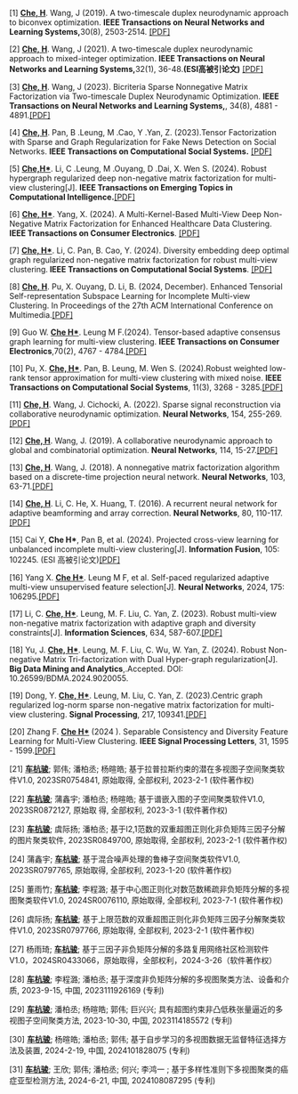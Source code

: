 [1] <strong><u>Che, H</u></strong>. Wang, J (2019). A two-timescale duplex neurodynamic approach to biconvex optimization. <strong>IEEE Transactions on Neural Networks and Learning Systems,</strong>30(8), 2503-2514. [[PDF]](https://ieeexplore.ieee.org/document/8594585)

[2] <strong><u>Che, H</u></strong>. Wang, J (2021). A two-timescale duplex neurodynamic approach to mixed-integer optimization. <strong>IEEE Transactions on Neural Networks and Learning Systems,</strong>32(1), 36-48.<strong>(ESI高被引论文)</strong> [[PDF]](https://ieeexplore.ieee.org/document/9023556)

[3] <strong><u>Che, H</u></strong>. Wang, J (2023). Bicriteria Sparse Nonnegative Matrix Factorization via Two-timescale Duplex Neurodynamic Optimization. <strong>IEEE Transactions on Neural Networks and Learning Systems,</strong>, 34(8), 4881 - 4891.[[PDF]](https://ieeexplore.ieee.org/document/9618737)

[4] <strong><u>Che, H</u></strong>. Pan, B .Leung, M .Cao, Y .Yan, Z. (2023).Tensor Factorization with Sparse and Graph Regularization for Fake News Detection on Social Networks. <strong>IEEE Transactions on Computational Social Systems.</strong> [[PDF]](https://ieeexplore.ieee.org/document/10195864)

[5] <strong><u>Che,H*</u></strong>. Li, C .Leung, M .Ouyang, D .Dai, X. Wen S. (2024). Robust hypergraph regularized deep non-negative matrix factorization for multi-view clustering[J].  <strong>IEEE Transactions on Emerging Topics in Computational Intelligence.</strong>[[PDF]](https://ieeexplore.ieee.org/document/10669847/)

[6] <strong><u>Che, H*</u></strong>. Yang, X. (2024). A Multi-Kernel-Based Multi-View Deep Non-Negative Matrix Factorization for Enhanced Healthcare Data Clustering. <strong>IEEE Transactions on Consumer Electronics</strong>. [[PDF]](https://ieeexplore.ieee.org/document/10630701)

[7] <strong><u>Che, H*</u></strong>. Li, C. Pan, B. Cao, Y. (2024). Diversity embedding deep optimal graph regularized non-negative matrix factorization for robust multi-view clustering.<strong> IEEE Transactions on Computational Social Systems</strong>. [[PDF]](https://ieeexplore.ieee.org/document/10706021)

[8] <strong><u>Che, H</u></strong>. Pu, X. Ouyang, D. Li, B. (2024, December). Enhanced Tensorial Self-representation Subspace Learning for Incomplete Multi-view Clustering. In Proceedings of the 27th ACM International Conference on Multimedia.[[PDF]](https://openreview.net/forum?id=yhKR1rIpWE)

[9] Guo W. <strong><u>Che H*</u></strong>. Leung M F.(2024). Tensor-based adaptive consensus graph learning for multi-view clustering. <strong>IEEE Transactions on Consumer Electronics</strong>,70(2), 4767 - 4784.[[PDF]](https://ieeexplore.ieee.org/abstract/document/10470448)

[10] Pu, X. <strong><u>Che, H*</u></strong>. Pan, B. Leung, M. Wen S. (2024).Robust weighted low-rank tensor approximation for multi-view clustering with mixed noise. <strong>IEEE Transactions on Computational Social Systems</strong>, 11(3), 3268 - 3285.[[PDF]](https://ieeexplore.ieee.org/abstract/document/10367779)

[11] <strong><u>Che, H</u></strong>. Wang, J. Cichocki, A. (2022). Sparse signal reconstruction via collaborative neurodynamic optimization. <strong>Neural Networks</strong>, 154, 255-269.[[PDF]](https://www.sciencedirect.com/science/article/abs/pii/S089360802200274X)

[12] <strong><u>Che, H</u></strong>. Wang, J. (2019). A collaborative neurodynamic approach to global and combinatorial optimization. <strong>Neural Networks</strong>, 114, 15-27.[[PDF]](https://www.sciencedirect.com/science/article/abs/pii/S0893608019300425)

[13] <strong><u>Che, H</u></strong>. Wang, J. (2018). A nonnegative matrix factorization algorithm based on a discrete-time projection neural network. <strong>Neural Networks</strong>, 103, 63-71.[[PDF]](https://www.sciencedirect.com/science/article/abs/pii/S089360801830087X)

[14] <strong><u>Che, H</u></strong>. Li, C. He, X. Huang, T. (2016). A recurrent neural network for adaptive beamforming and array correction. <strong>Neural Networks</strong>, 80, 110-117.[[PDF]](https://www.sciencedirect.com/science/article/abs/pii/S0893608016)

[15] Cai Y, <strong></u>Che H*</u></strong>, Pan B, et al. (2024). Projected cross-view learning for unbalanced incomplete multi-view clustering[J]. <strong>Information Fusion</strong>, 105: 102245. (ESI 高被引论文)[[PDF]](https://www.sciencedirect.com/science/article/abs/pii/S156625352400023X)

[16] Yang X. <strong><u>Che H*</u></strong>. Leung M F, et al. Self-paced regularized adaptive multi-view unsupervised feature selection[J]. <strong>Neural Networks</strong>, 2024, 175: 106295.[[PDF]](https://www.sciencedirect.com/science/article/abs/pii/S0893608024002193)

[17] Li, C. <strong><u>Che, H*</u></strong>. Leung, M. F. Liu, C. Yan, Z. (2023). Robust multi-view non-negative matrix factorization with adaptive graph and diversity constraints[J]. <strong>Information Sciences</strong>, 634, 587-607.[[PDF]](https://www.sciencedirect.com/science/article/abs/pii/S0020025523004413)

[18] Yu, J. <strong><u>Che, H*</u></strong>. Leung, M. F. Liu, C. Wu, W. Yan, Z. (2024). Robust Non-negative Matrix Tri-factorization with Dual Hyper-graph regularization[J]. <strong>Big Data Mining and Analytics</strong>,.Accepted. DOI: 10.26599/BDMA.2024.9020055.

[19] Dong, Y. <strong><u>Che, H*</u></strong>. Leung, M. Liu, C. Yan, Z. (2023).Centric graph regularized log-norm sparse non-negative matrix factorization for multi-view clustering. <strong>Signal Processing</strong>, 217, 109341.[[PDF]](https://www.sciencedirect.com/science/article/abs/pii/S0165168423004152)

[20] Zhang F. <strong><u>Che H*</u></strong> (2024 ). Separable Consistency and Diversity Feature Learning for Multi-View Clustering. <strong>IEEE Signal Processing Letters</strong>, 31, 1595 - 1599.[[PDF]](https://ieeexplore.ieee.org/document/10545549)

[21] <strong><u>车杭骏</u></strong>; 郭伟; 潘柏丞; 杨暄皓; 基于拉普拉斯约束的潜在多视图子空间聚类软件V1.0, 2023SR0754841, 原始取得, 全部权利, 2023-2-1 (软件著作权)

[22] <strong><u>车杭骏</u></strong>; 蒲鑫宇; 潘柏丞; 杨暄皓; 基于谱嵌入图的子空间聚类软件V1.0, 2023SR0872127, 原始取 得, 全部权利, 2023-3-1 (软件著作权)

[23] <strong><u>车杭骏</u></strong>; 虞际扬; 潘柏丞; 基于l2,1范数的双重超图正则化非负矩阵三因子分解的图片聚类软件, 2023SR0849700, 原始取得, 全部权利, 2023-2-1 (软件著作权)

[24] 蒲鑫宇; <strong><u>车杭骏</u></strong>; 基于混合噪声处理的鲁棒子空间聚类软件V1.0, 2023SR0797765, 原始取得, 全部权利, 2023-1-20 (软件著作权)

[25] 董雨竹; <strong><u>车杭骏</u></strong>; 李程潞; 基于中心图正则化对数范数稀疏非负矩阵分解的多视图聚类软件V1.0, 2024SR0076110, 原始取得, 全部权利, 2023-7-1 (软件著作权)

[26] 虞际扬; <strong><u>车杭骏</u></strong>; 基于上限范数的双重超图正则化非负矩阵三因子分解聚类软件V1.0, 2023SR0797766, 原始取得, 全部权利, 2023-2-1 (软件著作权)

[27] 杨雨琦; <strong><u>车杭骏</u></strong>; 基于三因子非负矩阵分解的多路复用网络社区检测软件V1.0，2024SR0433066，原始取得，全部权利，2024-3-26（软件著作权）

[28] <strong><u>车杭骏</u></strong>; 李程潞; 潘柏丞; 基于深度非负矩阵分解的多视图聚类方法、设备和介质, 2023-9-15, 中国, 2023111926169 (专利)

[29] <strong><u>车杭骏</u></strong>; 潘柏丞; 杨暄皓; 郭伟; 巨兴兴; 具有超图约束非凸低秩张量逼近的多视图子空间聚类方法, 2023-10-30, 中国, 2023114185572 (专利)

[30] <strong><u>车杭骏</u></strong>; 杨暄皓; 潘柏丞; 郭伟; 基于自步学习的多视图数据无监督特征选择方法及装置, 2024-2-19, 中国, 2024101828075 (专利)

[31] <strong><u>车杭骏</u></strong>; 王欣; 郭伟; 潘柏丞; 何兴; 李鸿一 ; 基于多样性准则下多视图聚类的癌症亚型检测方法, 2024-6-21, 中国, 2024108087295 (专利)







